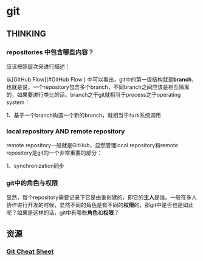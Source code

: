 # git



## THINKING

### repositories 中包含哪些内容？

应该按照层次来进行描述：

从[GitHub Flow](#GitHub Flow ) 中可以看出，git中的第一级结构就是**branch**，也就是说，一个repository包含多个branch，不同branch之间应该是相互隔离的，如果要进行类比的话，branch之于git就相当于process之于operating system：

1、基于一个branch构造一个新的branch，就相当于`fork`系统调用



### local repository  AND  remote repository 

remote repository一般就是GitHub，显然管理local repository和remote repository是git的一个非常重要的部分：

1、synchronization同步



### git中的角色与权限

显然，每个repository需要记录下它是由谁创建的，即它的**主人**是谁。一般在多人协作进行开发的时候，显然不同的角色是有不同的**权限**的，那git中是否也是如此呢？如果是这样的话，git中有哪些**角色**和**权限**？



## 资源

### [Git Cheat Sheet](https://github.github.com/training-kit/downloads/github-git-cheat-sheet.pdf) 

